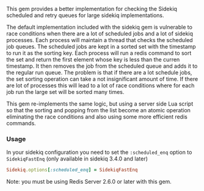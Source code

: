 This gem provides a better implementation for checking the Sidekiq scheduled and retry queues for large sidekiq implementations.

The default implementation included with the sidekiq gem is vulnerable to race conditions when there are a lot of scheduled jobs and a lot of sidekiq processes. Each process will maintain a thread that checks the scheduled job queues. The scheduled jobs are kept in a sorted set with the timestamp to run it as the sorting key. Each process will run a redis command to sort the set and return the first element whose key is less than the curren timestamp. It then removes the job from the scheduled queue and adds it to the regular run queue. The problem is that if there are a lot schedule jobs, the set sorting operation can take a not insignificant amount of time. If there are lot of processes this will lead to a lot of race conditions where for each job run the large set will be sorted many times.

This gem re-implements the same logic, but using a server side Lua script so that the sorting and popping from the list become an atomic operation eliminating the race conditions and also using some more efficient redis commands.

### Usage

In your sidekiq configuration you need to set the `:scheduled_enq` option to `SidekiqFastEnq` (only available in sidekiq 3.4.0 and later)

```ruby
Sidekiq.options[:scheduled_enq] = SidekiqFastEnq
```

Note: you must be using Redis Server 2.6.0 or later with this gem.
